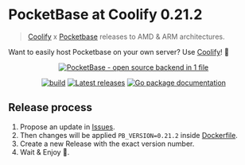 # PocketBase at Coolify 0.21.2
> [Coolify](https://github.com/coollabsio/coolify) x [Pocketbase](https://pocketbase.io/) releases to AMD & ARM architectures.

Want to easily host Pocketbase on your own server? Use [Coolify](https://coolify.io)! 🚀
<p align="center">
    <a href="https://pocketbase.io" target="_blank" rel="noopener">
        <img src="https://i.imgur.com/5qimnm5.png" alt="PocketBase - open source backend in 1 file" />
    </a>
</p>

<p align="center">
    <a href="https://github.com/pocketbase/pocketbase/actions/workflows/release.yaml" target="_blank" rel="noopener"><img src="https://github.com/pocketbase/pocketbase/actions/workflows/release.yaml/badge.svg" alt="build" /></a>
    <a href="https://github.com/pocketbase/pocketbase/releases" target="_blank" rel="noopener"><img src="https://img.shields.io/github/release/pocketbase/pocketbase.svg" alt="Latest releases" /></a>
    <a href="https://pkg.go.dev/github.com/pocketbase/pocketbase" target="_blank" rel="noopener"><img src="https://godoc.org/github.com/ganigeorgiev/fexpr?status.svg" alt="Go package documentation" /></a>
</p>

## <a name="release-process"></a>Release process
1. Propose an update in [Issues](https://github.com/coollabsio/pocketbase/issues).
2. Then changes will be applied `PB_VERSION=0.21.2` inside [Dockerfile](./Dockerfile#LL3C5-L3C22).
3. Create a new Release with the exact version number.
4. Wait & Enjoy 🎉.
